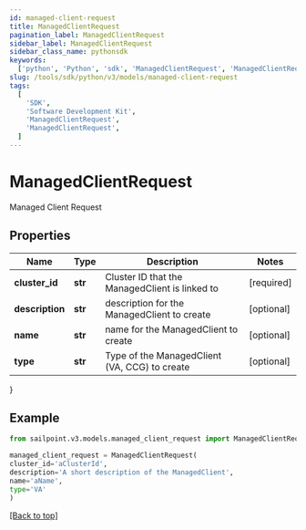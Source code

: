```yaml
---
id: managed-client-request
title: ManagedClientRequest
pagination_label: ManagedClientRequest
sidebar_label: ManagedClientRequest
sidebar_class_name: pythonsdk
keywords:
  ['python', 'Python', 'sdk', 'ManagedClientRequest', 'ManagedClientRequest']
slug: /tools/sdk/python/v3/models/managed-client-request
tags:
  [
    'SDK',
    'Software Development Kit',
    'ManagedClientRequest',
    'ManagedClientRequest',
  ]
---
```


# ManagedClientRequest

Managed Client Request

## Properties

| Name | Type | Description | Notes |
| --- | --- | --- | --- |
| **cluster_id** | **str** | Cluster ID that the ManagedClient is linked to | [required] |
| **description** | **str** | description for the ManagedClient to create | [optional] |
| **name** | **str** | name for the ManagedClient to create | [optional] |
| **type** | **str** | Type of the ManagedClient (VA, CCG) to create | [optional] |

}

## Example

```python
from sailpoint.v3.models.managed_client_request import ManagedClientRequest

managed_client_request = ManagedClientRequest(
cluster_id='aClusterId',
description='A short description of the ManagedClient',
name='aName',
type='VA'
)

```

[[Back to top]](#)
